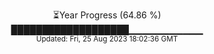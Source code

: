 <p align="center">
⏳Year Progress (64.86 %) <br>
███████████████████▁▁▁▁▁▁▁▁▁▁▁ <br>
<sub>Updated: Fri, 25 Aug 2023 18:02:36 GMT</sub>
</p>

